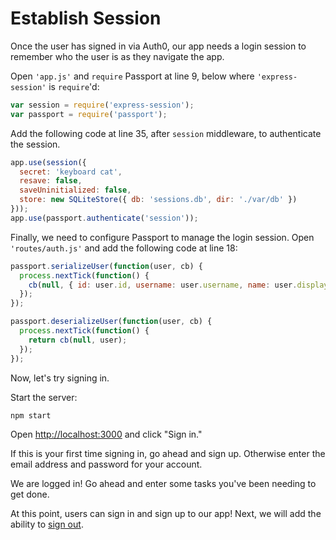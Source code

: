 # Establish Session

Once the user has signed in via Auth0, our app needs a login session to remember
who the user is as they navigate the app.

Open `'app.js'` and `require` Passport at line 9, below where
`'express-session'` is `require`'d:

```js
var session = require('express-session');
var passport = require('passport');
```

Add the following code at line 35, after `session` middleware, to authenticate
the session.

```js
app.use(session({
  secret: 'keyboard cat',
  resave: false,
  saveUninitialized: false,
  store: new SQLiteStore({ db: 'sessions.db', dir: './var/db' })
}));
app.use(passport.authenticate('session'));
```

Finally, we need to configure Passport to manage the login session.  Open
`'routes/auth.js'` and add the following code at line 18:

```js
passport.serializeUser(function(user, cb) {
  process.nextTick(function() {
    cb(null, { id: user.id, username: user.username, name: user.displayName });
  });
});

passport.deserializeUser(function(user, cb) {
  process.nextTick(function() {
    return cb(null, user);
  });
});
```

Now, let's try signing in.

Start the server:

```sh
npm start
```

Open [http://localhost:3000](http://localhost:3000) and click "Sign in."

If this is your first time signing in, go ahead and sign up.  Otherwise enter
the email address and password for your account.

We are logged in!  Go ahead and enter some tasks you've been needing to get
done.

At this point, users can sign in and sign up to our app!  Next, we will add the
ability to [sign out](../logout/).
